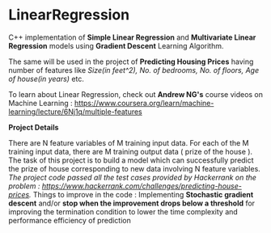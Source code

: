 # LinearRegression
C++ implementation of **Simple Linear Regression** and **Multivariate Linear Regression** models using **Gradient Descent** Learning Algorithm.

The same will be used in the project of **Predicting Housing Prices** having number of features like *Size(in feet^2), No. of bedrooms, No. of floors, Age of house(in years)* etc. 

To learn about Linear Regression, check out **Andrew NG's** course videos on Machine Learning : https://www.coursera.org/learn/machine-learning/lecture/6Nj1q/multiple-features  

**Project Details**

There are N feature variables of M training input data. For each of the M training input data, there are M training output data ( prize of the house ).
The task of this project is to build a model which can successfully predict the prize of house corresponding to new data involving N feature variables.
*The project code passed all the test cases provided by Hackerrank on the problem : https://www.hackerrank.com/challenges/predicting-house-prices.*
Things to improve in the code : Implementing **Stochastic gradient descent** and/or **stop when the improvement drops below a threshold** for improving the termination condition to lower the time complexity and performance efficiency of prediction
